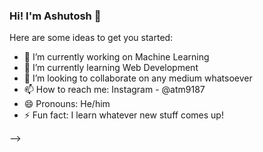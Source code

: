 ### Hi! I'm Ashutosh 👋
Here are some ideas to get you started:

- 🔭 I’m currently working on Machine Learning
- 🌱 I’m currently learning Web Development
- 👯 I’m looking to collaborate on any medium whatsoever 
- 📫 How to reach me: Instagram - @atm9187
- 😄 Pronouns: He/him
- ⚡ Fun fact: I learn whatever new stuff comes up!

-->
